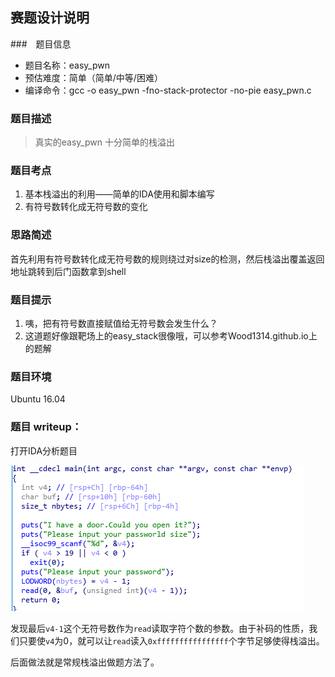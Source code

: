 ## 赛题设计说明

###　题目信息
* 题目名称：easy_pwn
* 预估难度：简单（简单/中等/困难）
* 编译命令：gcc -o easy_pwn  -fno-stack-protector -no-pie easy_pwn.c

### 题目描述

>真实的easy_pwn 十分简单的栈溢出

### 题目考点

1. 基本栈溢出的利用——简单的IDA使用和脚本编写
2. 有符号数转化成无符号数的变化

### 思路简述

首先利用有符号数转化成无符号数的规则绕过对size的检测，然后栈溢出覆盖返回地址跳转到后门函数拿到shell

### 题目提示

1. 咦，把有符号数直接赋值给无符号数会发生什么？
2. 这道题好像跟靶场上的easy_stack很像哦，可以参考Wood1314.github.io上的题解

### 题目环境

Ubuntu 16.04

### 题目 writeup：

打开IDA分析题目

![](./1.png)

发现最后`v4-1`这个无符号数作为`read`读取字符个数的参数。由于补码的性质，我们只要使`v4`为0，就可以让`read`读入`0xffffffffffffffff`个字节足够使得栈溢出。

后面做法就是常规栈溢出做题方法了。

